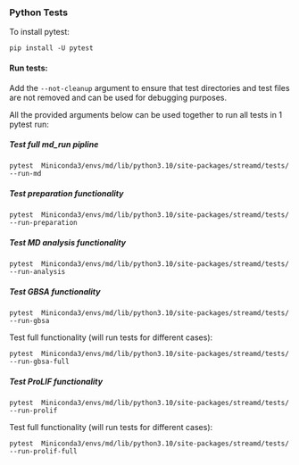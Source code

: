 ### Python Tests

To install pytest:
````
pip install -U pytest
````

#### Run tests:  
Add the ``--not-cleanup`` argument to ensure that test directories and test files are not removed and can be used for debugging purposes.
   
All the provided arguments below can be used together to run all tests in 1 pytest run:

##### Test full _md_run_ pipline
````
pytest  Miniconda3/envs/md/lib/python3.10/site-packages/streamd/tests/ --run-md  
````
##### Test preparation functionality
````
pytest  Miniconda3/envs/md/lib/python3.10/site-packages/streamd/tests/ --run-preparation  
````

##### Test MD analysis functionality
````
pytest  Miniconda3/envs/md/lib/python3.10/site-packages/streamd/tests/ --run-analysis  
````
##### Test GBSA functionality
````
pytest  Miniconda3/envs/md/lib/python3.10/site-packages/streamd/tests/ --run-gbsa  
````
Test full functionality (will run tests for different cases): 
````
pytest  Miniconda3/envs/md/lib/python3.10/site-packages/streamd/tests/ --run-gbsa-full  
````
##### Test ProLIF functionality
````
pytest  Miniconda3/envs/md/lib/python3.10/site-packages/streamd/tests/ --run-prolif  
````
Test full functionality (will run tests for different cases): 
````
pytest  Miniconda3/envs/md/lib/python3.10/site-packages/streamd/tests/ --run-prolif-full  
````




